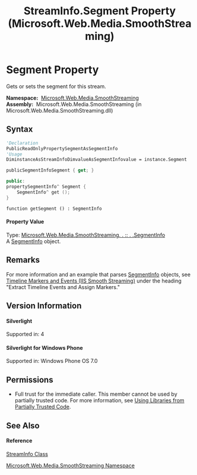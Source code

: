﻿---
title: StreamInfo.Segment Property  (Microsoft.Web.Media.SmoothStreaming)
TOCTitle: Segment Property
ms:assetid: P:Microsoft.Web.Media.SmoothStreaming.StreamInfo.Segment
ms:mtpsurl: https://msdn.microsoft.com/en-us/library/microsoft.web.media.smoothstreaming.streaminfo.segment(v=VS.90)
ms:contentKeyID: 31469208
ms.date: 05/02/2012
mtps_version: v=VS.90
f1_keywords:
- Microsoft.Web.Media.SmoothStreaming.StreamInfo.get_Segment
- Microsoft.Web.Media.SmoothStreaming.StreamInfo.Segment
dev_langs:
- CSharp
- JScript
- VB
- c++
api_location:
- Microsoft.Web.Media.SmoothStreaming.dll
api_name:
- Microsoft.Web.Media.SmoothStreaming.StreamInfo.get_Segment
- Microsoft.Web.Media.SmoothStreaming.StreamInfo.Segment
api_type:
- Managed
topic_type:
- apiref
- kbSyntax
product_family_name: VS
ROBOTS: INDEX,FOLLOW
---

# Segment Property

Gets or sets the segment for this stream.

**Namespace:**  [Microsoft.Web.Media.SmoothStreaming](microsoft-web-media-smoothstreaming-namespace_1.md)  
**Assembly:**  Microsoft.Web.Media.SmoothStreaming (in Microsoft.Web.Media.SmoothStreaming.dll)

## Syntax

``` vb
'Declaration
PublicReadOnlyPropertySegmentAsSegmentInfo
'Usage
DiminstanceAsStreamInfoDimvalueAsSegmentInfovalue = instance.Segment
```

``` csharp
publicSegmentInfoSegment { get; }
```

``` c++
public:
propertySegmentInfo^ Segment {
    SegmentInfo^ get ();
}
```

``` jscript
function getSegment () : SegmentInfo
```

#### Property Value

Type: [Microsoft.Web.Media.SmoothStreaming. . :: . .SegmentInfo](segmentinfo-class-microsoft-web-media-smoothstreaming_1.md)  
A [SegmentInfo](segmentinfo-class-microsoft-web-media-smoothstreaming_1.md) object.  

## Remarks

For more information and an example that parses [SegmentInfo](segmentinfo-class-microsoft-web-media-smoothstreaming_1.md) objects, see [Timeline Markers and Events (IIS Smooth Streaming)](timeline-markers-and-events.md) under the heading "Extract Timeline Events and Assign Markers."

## Version Information

#### Silverlight

Supported in: 4  

#### Silverlight for Windows Phone

Supported in: Windows Phone OS 7.0  

## Permissions

  - Full trust for the immediate caller. This member cannot be used by partially trusted code. For more information, see [Using Libraries from Partially Trusted Code](https://msdn.microsoft.com/en-us/library/8skskf63\(v=vs.90\)).

## See Also

#### Reference

[StreamInfo Class](streaminfo-class-microsoft-web-media-smoothstreaming_1.md)

[Microsoft.Web.Media.SmoothStreaming Namespace](microsoft-web-media-smoothstreaming-namespace_1.md)

